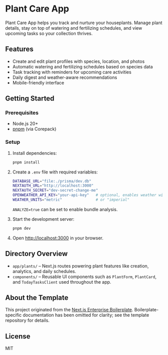 # Plant Care App

Plant Care App helps you track and nurture your houseplants. Manage plant details, stay on top of watering and fertilizing schedules, and view upcoming tasks so your collection thrives.

## Features

- Create and edit plant profiles with species, location, and photos
- Automatic watering and fertilizing schedules based on species data
- Task tracking with reminders for upcoming care activities
- Daily digest and weather-aware recommendations
- Mobile-friendly interface

## Getting Started

### Prerequisites

- Node.js 20+
- [pnpm](https://pnpm.io/) (via Corepack)

### Setup

1. Install dependencies:
   ```bash
   pnpm install
   ```
2. Create a `.env` file with required variables:
   ```bash
   DATABASE_URL="file:./prisma/dev.db"
   NEXTAUTH_URL="http://localhost:3000"
   NEXTAUTH_SECRET="dev-secret-change-me"
   OPENWEATHER_API_KEY="your-api-key"   # optional, enables weather widget
   WEATHER_UNITS="metric"               # or "imperial"
   ```
   `ANALYZE=true` can be set to enable bundle analysis.

3. Start the development server:
   ```bash
   pnpm dev
   ```
4. Open [http://localhost:3000](http://localhost:3000) in your browser.

## Directory Overview

- `app/plants/` – Next.js routes powering plant features like creation, analytics, and daily schedules.
- `components/` – Reusable UI components such as `PlantForm`, `PlantCard`, and `TodayTasksClient` used throughout the app.

## About the Template

This project originated from the [Next.js Enterprise Boilerplate](https://blazity.com/open-source/nextjs-enterprise-boilerplate). Boilerplate-specific documentation has been omitted for clarity; see the template repository for details.

## License

MIT

